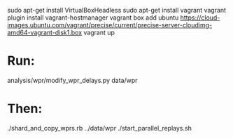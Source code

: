 sudo apt-get install VirtualBoxHeadless
sudo apt-get install vagrant
vagrant plugin install vagrant-hostmanager
vagrant box add ubuntu https://cloud-images.ubuntu.com/vagrant/precise/current/precise-server-cloudimg-amd64-vagrant-disk1.box
vagrant up

# Run:
analysis/wpr/modify_wpr_delays.py data/wpr

# Then:
./shard_and_copy_wprs.rb ../data/wpr
./start_parallel_replays.sh
